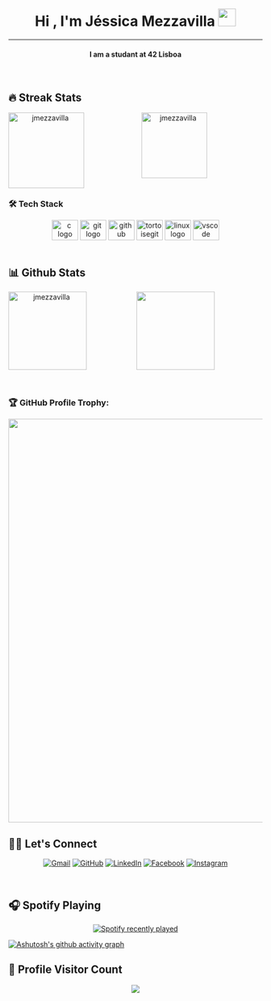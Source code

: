 <h1 align="center">Hi , I'm Jéssica Mezzavilla <img src="https://media.giphy.com/media/hvRJCLFzcasrR4ia7z/giphy.gif" width="35"></h1>

<hr/>
<h4 align="center">
  I am a studant at 42 Lisboa
</h4>
<br/>

## 🔥 Streak Stats
<div align="center">
  <img height="150em" align="left" src="https://github-readme-streak-stats.herokuapp.com/?user=jmezzavilla&theme=dark" alt="jmezzavilla" />
  <a href="https://github.com/jmezzavilla/ft_printf">
    <img height="130em" src="https://github-readme-stats.vercel.app/api/pin/?username=jmezzavilla&repo=get_next_line&show_icons=true&theme=dark" alt="jmezzavilla" />
  </a>
</div>

<br/>

### 🛠 Tech Stack
<div align="center">
	  <img src="https://cdn.jsdelivr.net/gh/devicons/devicon/icons/c/c-original.svg" height="40" width="52" alt="c logo"  />
	  <img src="https://cdn.jsdelivr.net/gh/devicons/devicon/icons/git/git-original.svg" height="40" width="52" alt="git logo"  />
	  <img src="https://cdn.jsdelivr.net/gh/devicons/devicon/icons/github/github-original.svg" height="40" width="52" alt="github logo"  />
  	  <img src="https://cdn.jsdelivr.net/gh/devicons/devicon/icons/tortoisegit/tortoisegit-original.svg" height="40" width="52" alt="tortoisegit logo"  />
	  <img src="https://cdn.jsdelivr.net/gh/devicons/devicon/icons/linux/linux-original.svg" height="40" width="52" alt="linux logo"  />
	  <img src="https://cdn.jsdelivr.net/gh/devicons/devicon/icons/vscode/vscode-original.svg" height="40" width="52" alt="vscode logo"  />
</div>

<br/>

## 📊 Github Stats

<div>
<p align="center">
    	<a href="https://github.com/jmezzavilla">
	    <img align="left" height="155em" src="https://github-readme-stats.vercel.app/api?username=jmezzavilla&show_icons=true&locale=en&theme=dark" alt="jmezzavilla" />
	   <img height="155em" src="https://github-readme-stats.vercel.app/api/top-langs?username=jmezzavilla&show_icons=true&theme=dark&layout=compact"/>
	</a>	
</p>

</div>

<br/>

### 🏆 GitHub Profile Trophy:
<a href="https://github.com/ryo-ma/github-profile-trophy">
  <img width=800 src="https://github-profile-trophy.vercel.app/?username=jmezzavilla&column=8&theme=dark&no-frame=true&no-bg=true"/>
</a>

<br/>

## 🙋‍♀️ Let's Connect

<p align="center">
	<a href="mailto:jessicamezzavilla@gmail.com"><img src="https://img.icons8.com/bubbles/50/000000/gmail.png" alt="Gmail"/></a>
	<a href="https://github.com/jmezzavilla"><img src="https://img.icons8.com/bubbles/50/000000/github.png" alt="GitHub"/></a>
	<a href="https://linkedin.com/in/jéssica-mezzavilla-1865a741"><img src="https://img.icons8.com/bubbles/50/000000/linkedin.png" alt="LinkedIn"/></a>
	<a href="https://www.facebook.com/jessreis22"><img src="https://img.icons8.com/bubbles/50/000000/facebook-new.png" alt="Facebook"/></a>
	<a href="https://instagram.com/jmezzavilla"><img src="https://img.icons8.com/bubbles/50/000000/instagram.png" alt="Instagram"/></a>
</p>
  
<br/>

## 🎧 Spotify Playing 
<div align="center">
  <a href="https://open.spotify.com/user/_jessreis">
    <img src="https://spotify-recently-played-readme.vercel.app/api?count=5&unique=true&user=_jessreis" alt="Spotify recently played"  />
  </a>
</div>
  
 
[![Ashutosh's github activity graph](https://github-readme-activity-graph.cyclic.app/graph?username=jmezzavilla&custom_title=Jéssica%20Mezzavilla's%20Contribution%20Graph&hide_border=true&theme=react-dark)](https://github.com/ashutosh00710/github-readme-activity-graph)


## 📍 Profile Visitor Count
<p align="center" >   
  <img src="https://profile-counter.glitch.me/jmezzavilla/count.svg" />  
</p>

</div>
